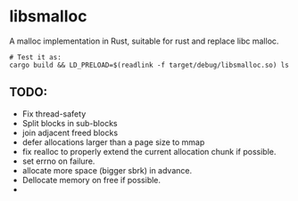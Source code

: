# libsmalloc
A malloc implementation in Rust, suitable for rust and replace libc malloc.

```
# Test it as:
cargo build && LD_PRELOAD=$(readlink -f target/debug/libsmalloc.so) ls
```

## TODO:
* Fix thread-safety
* Split blocks in sub-blocks
* join adjacent freed blocks
* defer allocations larger than a page size to mmap
* fix realloc to properly extend the current allocation chunk if possible.
* set errno on failure.
* allocate more space (bigger sbrk) in advance.
* Dellocate memory on free if possible.
* 